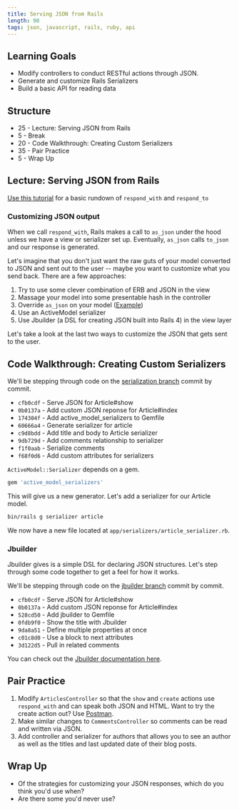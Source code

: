 ```yaml
---
title: Serving JSON from Rails
length: 90
tags: json, javascript, rails, ruby, api
---
```


## Learning Goals

* Modify controllers to conduct RESTful actions through JSON.
* Generate and customize Rails Serializers
* Build a basic API for reading data

## Structure

* 25 - Lecture: Serving JSON from Rails
* 5 - Break
* 20 - Code Walkthrough: Creating Custom Serializers
* 35 - Pair Practice
* 5 - Wrap Up

## Lecture: Serving JSON from Rails

[Use this tutorial][jslapi] for a basic rundown of `respond_with` and `respond_to`

[jslapi]: http://tutorials.jumpstartlab.com/topics/web_services/api.html

### Customizing JSON output

When we call `respond_with`, Rails makes a call to `as_json` under the hood unless we have a view or serializer set up. Eventually, `as_json` calls `to_json` and our response is generated.

Let's imagine that you don't just want the raw guts of your model converted to JSON and sent out to the user -- maybe you want to customize what you send back. There are a few approaches:

1. Try to use some clever combination of ERB and JSON in the view
2. Massage your model into some presentable hash in the controller
3. Override `as_json` on your model ([Example][as_json])
4. Use an ActiveModel serializer
5. Use Jbuilder (a DSL for creating JSON built into Rails 4) in the view layer

[as_json]: https://github.com/JumpstartLab/blogger_advanced/commit/085a9f6681feb3c3623042a9897f037abc6d6bf7

Let's take a look at the last two ways to customize the JSON that gets sent to the user.

## Code Walkthrough: Creating Custom Serializers

We'll be stepping through code on the [serialization branch](https://github.com/JumpstartLab/blogger_advanced/tree/serialization) commit by commit.

* `cfb0cdf` - Serve JSON for Article#show
* `0b0137a` - Add custom JSON reponse for Article#index
* `174304f` - Add active_model_serializers to Gemfile
* `60666a4` - Generate serializer for article
* `c9d8bdd` - Add title and body to Article serializer
* `9db729d` - Add comments relationship to serializer
* `f1f0aab` - Serialize comments
* `f68f0d6` - Add custom attributes for serializers

`ActiveModel::Serializer` depends on a gem.

```rb
gem 'active_model_serializers'
```

This will give us a new generator. Let's add a serializer for our Article model.

```sh
bin/rails g serializer article
```

We now have a new file located at `app/serializers/article_serializer.rb`.

### Jbuilder

Jbuilder gives is a simple DSL for declaring JSON structures. Let's step through some code together to get a feel for how it works.

We'll be stepping through code on the [jbuilder branch](https://github.com/JumpstartLab/blogger_advanced/tree/jbuilder) commit by commit.

* `cfb0cdf` - Serve JSON for Article#show
* `0b0137a` - Add custom JSON reponse for Article#index
* `528cd50` - Add jbuilder to Gemfile
* `0fdb9f0` - Show the title with Jbuilder
* `9da8a51` - Define multiple properties at once
* `c01c8d0` - Use a block to next attributes
* `3d122d5` - Pull in related comments

You can check out the [Jbuilder documentation here](https://github.com/rails/jbuilder).

## Pair Practice

1. Modify `ArticlesController` so that the `show` and `create` actions use `respond_with` and can speak both JSON and HTML. Want to try the create action out? Use [Postman](https://chrome.google.com/webstore/detail/postman-rest-client/fdmmgilgnpjigdojojpjoooidkmcomcm/related?hl=en).
2. Make similar changes to `CommentsController` so comments can be read and written via JSON.
3. Add controller and serializer for authors that allows you to see an author as well as the titles and last updated date of their blog posts.

## Wrap Up

* Of the strategies for customizing your JSON responses, which do you think you'd use when?
* Are there some you'd never use?
